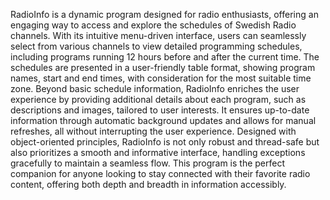 RadioInfo is a dynamic program designed for radio enthusiasts, offering an engaging way to access and explore the schedules of Swedish Radio channels. 
With its intuitive menu-driven interface, users can seamlessly select from various channels to view detailed programming schedules, including programs running 12 hours before and after the current time.
The schedules are presented in a user-friendly table format, showing program names, start and end times, with consideration for the most suitable time zone. Beyond basic schedule information,
RadioInfo enriches the user experience by providing additional details about each program, such as descriptions and images, tailored to user interests. It ensures up-to-date information through automatic background updates and allows for manual refreshes, 
all without interrupting the user experience. Designed with object-oriented principles, RadioInfo is not only robust and thread-safe but also prioritizes a smooth and informative interface, handling exceptions gracefully to maintain a seamless flow. 
This program is the perfect companion for anyone looking to stay connected with their favorite radio content, offering both depth and breadth in information accessibly.
